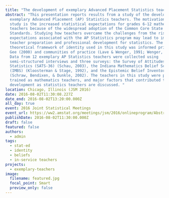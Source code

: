 ```yaml
---
title: "The development of exemplary Advanced Placement Statistics teachers "
abstract: "This presentation reports results from a study of the development of
  exemplary Advanced Placement (AP) Statistics teachers. The motivation for this
  study is the increased statistical expectations for grades 6-12 mathematics
  teachers because of the widespread adoption of the Common Core State
  Standards. Studying how teachers overcame the challenges from the rising
  expectations associated with the AP Statistics program may lead to improved
  teacher preparation and professional development for statistics. The
  theoretical framework of identity used in this study was informed primarily by
  Gee (2000) and communities of practice (Lave & Wenger, 1991; Wenger, 1998).
  Data from 12 exemplary AP Statistics teachers were collected using
  semi-structured interviews and three surveys: the Survey of Attitudes Toward
  Statistics (SATS-36) (Schau, 2003), the Indiana Mathematics Belief Scales
  (IMBS) (Kloosterman & Stage, 1992), and the Epistemic Belief Inventory
  (Schraw, Bendixen, & Dunkle, 2002). The teachers in this study were primarily
  trained as mathematics teachers, and major factors that contributed to their
  development as statistics teachers are discussed. "
location: Chicago, Illinois (JSM 2016)
date: 2016-08-02T11:30:08.227Z
date_end: 2016-08-02T13:20:00.000Z
all_day: true
event: 2016 Joint Statistical Meetings
event_url: https://ww2.amstat.org/meetings/jsm/2016/onlineprogram/AbstractDetails.cfm?abstractid=321487
publishDate: 2016-08-02T11:30:00.000Z
draft: false
featured: false
authors:
  - admin
tags:
  - stat-ed
  - identity
  - beliefs
  - in-service teachers
projects:
  - exemplary-teachers
image:
  filename: featured.jpg
  focal_point: Smart
  preview_only: false
---
```

